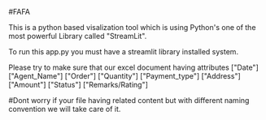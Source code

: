 #FAFA

This is a python based visalization tool which is using Python's one of the most powerful Library called "StreamLit".

To run this app.py you must have a streamlit library installed system.

Please try to make sure that our excel document having attributes 
["Date"]	["Agent_Name"]	["Order"]	["Quantity"]	["Payment_type"]	["Address"]	["Amount"]	["Status"]	["Remarks/Rating"]

#Dont worry if your file having related content but with different naming convention we will take care of it.

